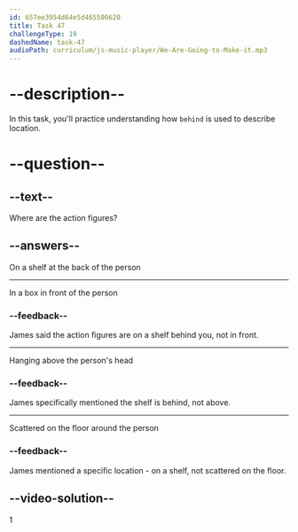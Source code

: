 ```yaml
---
id: 657ee3954d64e5d465500620
title: Task 47
challengeType: 19
dashedName: task-47
audioPath: curriculum/js-music-player/We-Are-Going-to-Make-it.mp3
---
```


<!--
AUDIO REFERENCE: 
James: Hey, I noticed you have a huge collection of action figures on that shelf behind you. Are you a collector?
-->

# --description--

In this task, you'll practice understanding how `behind` is used to describe location.

# --question--

## --text--

Where are the action figures?

## --answers--

On a shelf at the back of the person

---

In a box in front of the person

### --feedback--

James said the action figures are on a shelf behind you, not in front.

---

Hanging above the person's head

### --feedback--

James specifically mentioned the shelf is behind, not above.

---

Scattered on the floor around the person

### --feedback--

James mentioned a specific location - on a shelf, not scattered on the floor.

## --video-solution--

1
